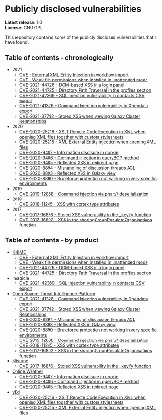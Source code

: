# Publicly disclosed vulnerabilities

**Latest release**: 1.0<br />
**License**: GNU GPL

This repository contains some of the publicly disclosed vulnerabilities that I have found.


## Table of contents - chronologically

* 2021
    - [CVE - External XML Entity Injection in workflow import](KNIME/CVE-XXE)
    - [CVE - Weak file permissions when installed in unattended mode](KNIME/CVE-weak-file-permission)
    - [CVE-2021-44726 - DOM-based XSS in a login panel](KNIME/CVE-2021-44726)
    - [CVE-2021-44725 - Directory Path Traversal in the profiles section](KNIME/CVE-2021-44725)
    - [CVE-2021-42369 - SQL Injection vulnerability in contacts CSV export](Imagicle/CVE-2021-42369)
    - [CVE-2021-41326 - Command Injection vulnerability in Opendata export](MISP/CVE-2021-41326)
    - [CVE-2021-37742 - Stored XSS when viewing Galaxy Cluster Relationships](MISP/CVE-2021-37742)
* 2020
    * [CVE-2020-25216 - XSLT Remote Code Execution in XML when opening XML files together with custom stylesheets](yEd/CVE-2020-25216)
    * [CVE-2020-25215 - XML External Entity injection when opening XML files](yEd/CVE-2020-25215)
    * [CVE-2020-9407 - Information disclsure in cookie](Online_Weather/CVE-2020-9407)
    * [CVE-2020-9406 - Command injection in queryBCP method](Online_Weather/CVE-2020-9406)
    * [CVE-2020-9405 - Reflected XSS in redirect page](Online_Weather/CVE-2020-9405)
    * [CVE-2020-8894 - Mishandling of discussion threads ACL](MISP/CVE-2020-8894)  
    * [CVE-2020-8893 - Reflected XSS in Galaxy view](MISP/CVE-2020-8893)
    * [CVE-2020-8890 - Bruteforce protection not working in very specific environments](MISP/CVE-2020-8890)
* 2019
    * [CVE-2019-12868 - Command injection via phar:// deserialization](MISP/CVE-2019-12868)
* 2018
    * [CVE-2018-11245 - XSS with cortex type attributes](MISP/CVE-2018-11245)
* 2017
    * [CVE-2017-16876 - Stored XSS vulnerability in the \_keyify function](Mistune/CVE-2017-16876)
    * [CVE-2017-16802 - XSS in the sharingGroupPopulateOrganisations function](MISP/CVE-2017-16802)

## Table of contents - by product
* [KNIME](KNIME)
    - [CVE - External XML Entity Injection in workflow import](KNIME/CVE-XXE)
    - [CVE - Weak file permissions when installed in unattended mode](KNIME/CVE-weak-file-permission)
    - [CVE-2021-44726 - DOM-based XSS in a login panel](KNIME/CVE-2021-44726)
    - [CVE-2021-44725 - Directory Path Traversal in the profiles section](KNIME/CVE-2021-44725)
* [Imagicle](Imagicle)
    - [CVE-2021-42369 - SQL Injection vulnerability in contacts CSV export](Imagicle/CVE-2021-42369)
* [Open Source Threat Intelligence Platform](MISP)
    - [CVE-2021-41326 - Command Injection vulnerability in Opendata export](MISP/CVE-2021-41326)
    - [CVE-2021-37742 - Stored XSS when viewing Galaxy Cluster Relationships](MISP/CVE-2021-37742)
    * [CVE-2020-8894 - Mishandling of discussion threads ACL](MISP/CVE-2020-8894)  
    * [CVE-2020-8893 - Reflected XSS in Galaxy view](MISP/CVE-2020-8893)
    * [CVE-2020-8890 - Bruteforce protection not working in very specific environments](MISP/CVE-2020-8890)
    * [CVE-2019-12868 - Command injection via phar:// deserialization](MISP/CVE-2019-12868)
    * [CVE-2018-11245 - XSS with cortex type attributes](MISP/CVE-2018-11245)
    * [CVE-2017-16802 - XSS in the sharingGroupPopulateOrganisations function](MISP/CVE-2017-16802)
* [Mistune](Mistune)
    * [CVE-2017-16876 - Stored XSS vulnerability in the \_keyify function](Mistune/CVE-2017-16876)
* [Online Weather](Online_Weather)
    * [CVE-2020-9407 - Information disclsure in cookie](Online_Weather/CVE-2020-9407)
    * [CVE-2020-9406 - Command injection in queryBCP method](Online_Weather/CVE-2020-9406)
    * [CVE-2020-9405 - Reflected XSS in redirect page](Online_Weather/CVE-2020-9405)
* [yEd](yEd)
    * [CVE-2020-25216 - XSLT Remote Code Execution in XML when opening XML files together with custom stylesheets](yEd/CVE-2020-25216)
    * [CVE-2020-25215 - XML External Entity injection when opening XML files](yEd/CVE-2020-25215)